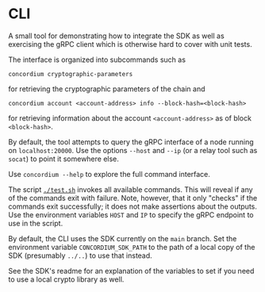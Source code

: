 # CLI

A small tool for demonstrating how to integrate the SDK as well as exercising the gRPC client
which is otherwise hard to cover with unit tests.

The interface is organized into subcommands such as

```shell
concordium cryptographic-parameters
```

for retrieving the cryptographic parameters of the chain and

```shell
concordium account <account-address> info --block-hash=<block-hash>
```

for retrieving information about the account `<account-address>` as of block `<block-hash>`.

By default, the tool attempts to query the gRPC interface of a node running on `localhost:20000`.
Use the options `--host` and `--ip` (or a relay tool such as `socat`) to point it somewhere else.

Use `concordium --help` to explore the full command interface.

The script [`./test.sh`](./test.sh) invokes all available commands.
This will reveal if any of the commands exit with failure.
Note, however, that it only "checks" if the commands exit successfully;
it does not make assertions about the outputs.
Use the environment variables `HOST` and `IP` to specify the gRPC endpoint to use in the script.

By default, the CLI uses the SDK currently on the `main` branch.
Set the environment variable `CONCORDIUM_SDK_PATH` to the path of a local copy of the SDK (presumably `../..`)
to use that instead.

See the SDK's readme for an explanation of the variables to set if you need to use a local crypto library as well.
